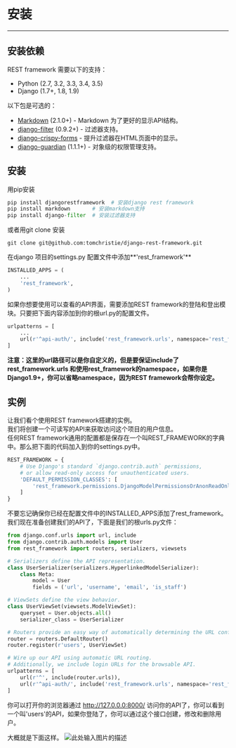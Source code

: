 # 安装

---
## 安装依赖 ##
REST framework 需要以下的支持：

 - Python (2.7, 3.2, 3.3, 3.4, 3.5)
 - Django (1.7+, 1.8, 1.9)  
  
以下包是可选的：

 - [Markdown][1] (2.1.0+) - Markdown 为了更好的显示API结构。
 - [django-filter][2] (0.9.2+) - 过滤器支持。
 - [django-crispy-forms][3] - 提升过滤器在HTML页面中的显示。
 - [django-guardian][4] (1.1.1+) - 对象级的权限管理支持。

## 安装 ##

用pip安装  

```python
pip install djangorestframework  # 安装django rest framework
pip install markdown       # 安装markdown支持
pip install django-filter  # 安装过滤器支持
```
或者用git clone 安装

```
git clone git@github.com:tomchristie/django-rest-framework.git
```
  
在django 项目的settings.py 配置文件中添加**'rest_framework'**

```python
INSTALLED_APPS = (
    ...
    'rest_framework',
)
```
如果你想要使用可以查看的API界面，需要添加REST framework的登陆和登出模块。只要把下面内容添加到你的根url.py的配置文件。

```python
urlpatterns = [
    ...
    url(r'^api-auth/', include('rest_framework.urls', namespace='rest_framework'))
]
```

**注意：这里的url路径可以是你自定义的，但是要保证include了rest_framework.urls 和使用rest_framework的namespace，如果你是Django1.9+，你可以省略namespace，因为REST framework会帮你设定。**

## 实例 ##
让我们看个使用REST framework搭建的实例。   
我们将创建一个可读写的API来获取访问这个项目的用户信息。  
任何REST framework通用的配置都是保存在一个叫REST_FRAMEWORK的字典中。那么把下面的代码加入到你的settings.py中。

```python
REST_FRAMEWORK = {
    # Use Django's standard `django.contrib.auth` permissions,
    # or allow read-only access for unauthenticated users.
    'DEFAULT_PERMISSION_CLASSES': [
        'rest_framework.permissions.DjangoModelPermissionsOrAnonReadOnly'
    ]
}
```

不要忘记确保你已经在配置文件中的INSTALLED_APPS添加了rest_framework。  
我们现在准备创建我们的API了，下面是我们的根urls.py文件：

```python
from django.conf.urls import url, include
from django.contrib.auth.models import User
from rest_framework import routers, serializers, viewsets

# Serializers define the API representation.
class UserSerializer(serializers.HyperlinkedModelSerializer):
    class Meta:
        model = User
        fields = ('url', 'username', 'email', 'is_staff')

# ViewSets define the view behavior.
class UserViewSet(viewsets.ModelViewSet):
    queryset = User.objects.all()
    serializer_class = UserSerializer

# Routers provide an easy way of automatically determining the URL conf.
router = routers.DefaultRouter()
router.register(r'users', UserViewSet)

# Wire up our API using automatic URL routing.
# Additionally, we include login URLs for the browsable API.
urlpatterns = [
    url(r'^', include(router.urls)),
    url(r'^api-auth/', include('rest_framework.urls', namespace='rest_framework'))
]
```
你可以打开你的浏览器通过 http://127.0.0.0:8000/ 访问你的API了，你可以看到一个叫'users'的API，如果你登陆了，你可以通过这个接口创建，修改和删除用户。  

大概就是下面这样。
![此处输入图片的描述][5]


  [1]: http://pypi.python.org/pypi/Markdown/
  [2]: http://pypi.python.org/pypi/django-filter
  [3]: https://github.com/maraujop/django-crispy-forms
  [4]: https://github.com/lukaszb/django-guardian
  [5]: http://7xq2as.com1.z0.glb.clouddn.com/install.png
